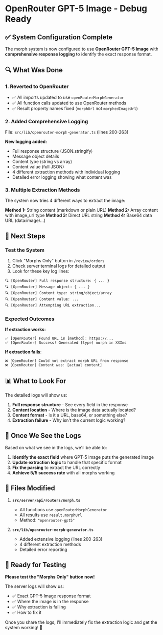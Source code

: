 # OpenRouter GPT-5 Image - Debug Ready

## ✅ System Configuration Complete

The morph system is now configured to use **OpenRouter GPT-5 Image** with **comprehensive response logging** to identify the exact response format.

## 🔍 What Was Done

### 1. Reverted to OpenRouter
- ✅ All imports updated to use `openRouterMorphGenerator`
- ✅ All function calls updated to use OpenRouter methods
- ✅ Result property names fixed (`morphUrl` not `morphedImageUrl`)

### 2. Added Comprehensive Logging

File: `src/lib/openrouter-morph-generator.ts` (lines 200-263)

**New logging added:**
- Full response structure (JSON.stringify)
- Message object details
- Content type (string vs array)
- Content value (full JSON)
- 4 different extraction methods with individual logging
- Detailed error logging showing what content was

### 3. Multiple Extraction Methods

The system now tries 4 different ways to extract the image:

**Method 1:** String content (markdown or plain URL)
**Method 2:** Array content with image_url type
**Method 3:** Direct URL string
**Method 4:** Base64 data URL (data:image/...)

## 🚀 Next Steps

### Test the System

1. Click "Morphs Only" button in `/review/orders`
2. Check server terminal logs for detailed output
3. Look for these key log lines:

```
🔍 [OpenRouter] Full response structure: { ... }
🔍 [OpenRouter] Message object: { ... }
🔍 [OpenRouter] Content type: string/object/array
🔍 [OpenRouter] Content value: ...
🔍 [OpenRouter] Attempting URL extraction...
```

### Expected Outcomes

**If extraction works:**
```
✅ [OpenRouter] Found URL in [method]: https://...
✅ [OpenRouter] Success! Generated [type] morph in XXXms
```

**If extraction fails:**
```
❌ [OpenRouter] Could not extract morph URL from response
❌ [OpenRouter] Content was: [actual content]
```

## 📊 What to Look For

The detailed logs will show us:

1. **Full response structure** - See every field in the response
2. **Content location** - Where is the image data actually located?
3. **Content format** - Is it a URL, base64, or something else?
4. **Extraction failure** - Why isn't the current logic working?

## 🎯 Once We See the Logs

Based on what we see in the logs, we'll be able to:

1. **Identify the exact field** where GPT-5 Image puts the generated image
2. **Update extraction logic** to handle that specific format
3. **Fix the parsing** to extract the URL correctly
4. **Achieve 5/5 success rate** with all morphs working

## 📝 Files Modified

1. **`src/server/api/routers/morph.ts`**
   - All functions use `openRouterMorphGenerator`
   - All results use `result.morphUrl`
   - Method: `"openrouter-gpt5"`

2. **`src/lib/openrouter-morph-generator.ts`**
   - Added extensive logging (lines 200-263)
   - 4 different extraction methods
   - Detailed error reporting

## 🎯 Ready for Testing

**Please test the "Morphs Only" button now!**

The server logs will show us:
- ✅ Exact GPT-5 Image response format
- ✅ Where the image is in the response
- ✅ Why extraction is failing
- ✅ How to fix it

Once you share the logs, I'll immediately fix the extraction logic and get the system working! 🚀

